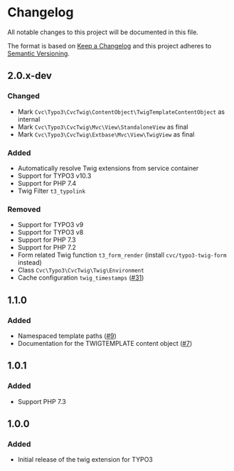 # Changelog
All notable changes to this project will be documented in this file.

The format is based on [Keep a Changelog](http://keepachangelog.com/en/1.0.0/)
and this project adheres to [Semantic Versioning](http://semver.org/spec/v2.0.0.html).

## 2.0.x-dev

### Changed

* Mark `Cvc\Typo3\CvcTwig\ContentObject\TwigTemplateContentObject` as internal
* Mark `Cvc\Typo3\CvcTwig\Mvc\View\StandaloneView` as final
* Mark `Cvc\Typo3\CvcTwig\Extbase\Mvc\View\TwigView` as final

### Added

* Automatically resolve Twig extensions from service container
* Support for TYPO3 v10.3
* Support for PHP 7.4
* Twig Filter `t3_typolink`

### Removed

* Support for TYPO3 v9
* Support for TYPO3 v8
* Support for PHP 7.3
* Support for PHP 7.2
* Form related Twig function `t3_form_render` (install `cvc/typo3-twig-form` instead)
* Class `Cvc\Typo3\CvcTwig\Twig\Environment`
* Cache configuration `twig_timestamps` ([#31](https://github.com/cvc-digital/typo3-twig/pull/31))

## 1.1.0

### Added

* Namespaced template paths ([#9](https://github.com/cvc-digital/typo3-twig/pull/9))
* Documentation for the TWIGTEMPLATE content object ([#7](https://github.com/cvc-digital/typo3-twig/pull/7))

## 1.0.1

### Added
* Support PHP 7.3

## 1.0.0

### Added
* Initial release of the twig extension for TYPO3
